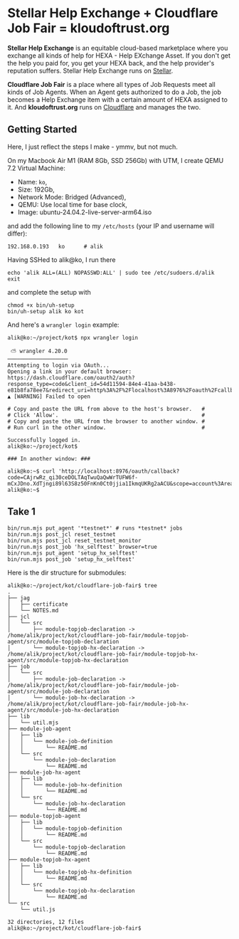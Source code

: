 # Stellar Help Exchange + Cloudflare Job Fair = kloudoftrust.org

**Stellar Help Exchange** is an equitable cloud-based marketplace where you exchange all kinds of help for HEXA - Help EXchange Asset. If you don't get the help you paid for, you get your HEXA back, and the help provider's reputation suffers. Stellar Help Exchange runs on [Stellar](https://stellar.com/).

**Cloudflare Job Fair** is a place where all types of Job Requests meet all kinds of Job Agents. When an Agent gets authorized to do a Job, the job becomes a Help Exchange item with a certain amount of HEXA assigned to it. And **kloudoftrust.org** runs on [Cloudflare](https://www.cloudflare.com/) and manages the two.

## Getting Started

Here, I just reflect the steps I make - ymmv, but not much.

On my Macbook Air M1 (RAM 8Gb, SSD 256Gb) with UTM, I create QEMU 7.2 Virtual Machine:

- Name: `ko`,
- Size: 192Gb,
- Network Mode: Bridged (Advanced),
- QEMU: Use local time for base clock,
- Image: ubuntu-24.04.2-live-server-arm64.iso

and add the following line to my `/etc/hosts` (your IP and username will differ):

```
192.168.0.193   ko      # alik
```

Having SSHed to alik@ko, I run there

```
echo 'alik ALL=(ALL) NOPASSWD:ALL' | sudo tee /etc/sudoers.d/alik
exit
```

and complete the setup with

```
chmod +x bin/uh-setup
bin/uh-setup alik ko kot
```

And here's a `wrangler login` example:

```
alik@ko:~/project/kot$ npx wrangler login

 ⛅️ wrangler 4.20.0
───────────────────
Attempting to login via OAuth...
Opening a link in your default browser: https://dash.cloudflare.com/oauth2/auth?response_type=code&client_id=54d11594-84e4-41aa-b438-e81b8fa78ee7&redirect_uri=http%3A%2F%2Flocalhost%3A8976%2Foauth%2Fcallback&scope=account%3Aread%20user%3Aread%20workers%3Awrite%20workers_kv%3Awrite%20workers_routes%3Awrite%20workers_scripts%3Awrite%20workers_tail%3Aread%20d1%3Awrite%20pages%3Awrite%20zone%3Aread%20ssl_certs%3Awrite%20ai%3Awrite%20queues%3Awrite%20pipelines%3Awrite%20secrets_store%3Awrite%20offline_access&state=YVyQSn0r~oTHZP3zR73nv5B9~JpkcDXX&code_challenge=DyWBqqmzh6fkNKYsguZcFT3nTw49yuroMoUThK2RCSg&code_challenge_method=S256
▲ [WARNING] Failed to open

# Copy and paste the URL from above to the host's browser.   #
# Click 'Allow'.                                             #
# Copy and paste the URL from the browser to another window. #
# Run curl in the other window.                              #

Successfully logged in.
alik@ko:~/project/kot$ 

### In another window: ###

alik@ko:~$ curl 'http://localhost:8976/oauth/callback?code=CAjrwRz_qi30ceDOLTAqTwuQaQwWrTUFW6f-mCxJDno.XdTjngi89l63S8z50FnKn0Ct0jjia1IkmqUKRg2aACU&scope=account%3Aread%20user%3Aread%20workers%3Awrite%20workers_kv%3Awrite%20workers_routes%3Awrite%20workers_scripts%3Awrite%20workers_tail%3Aread%20d1%3Awrite%20pages%3Awrite%20zone%3Aread%20ssl_certs%3Awrite%20ai%3Awrite%20queues%3Awrite%20pipelines%3Awrite%20secrets_store%3Awrite%20offline_access&state=YVyQSn0r~oTHZP3zR73nv5B9~JpkcDXX'
alik@ko:~$ 
```

## Take 1

```
bin/run.mjs put_agent '*testnet*' # runs *testnet* jobs
bin/run.mjs post_jcl reset_testnet
bin/run.mjs post_jcl reset_testnet_monitor
bin/run.mjs post_job 'hx_selftest' browser=true
bin/run.mjs put_agent 'setup_hx_selftest'
bin/run.mjs post_job 'setup_hx_selftest'
```

Here is the dir structure for submodules:

```
alik@ko:~/project/kot/cloudflare-job-fair$ tree
.
├── jag
│   ├── certificate
│   └── NOTES.md
├── jcl
│   └── src
│       ├── module-topjob-declaration -> /home/alik/project/kot/cloudflare-job-fair/module-topjob-agent/src/module-topjob-declaration
│       └── module-topjob-hx-declaration -> /home/alik/project/kot/cloudflare-job-fair/module-topjob-hx-agent/src/module-topjob-hx-declaration
├── job
│   └── src
│       ├── module-job-declaration -> /home/alik/project/kot/cloudflare-job-fair/module-job-agent/src/module-job-declaration
│       └── module-job-hx-declaration -> /home/alik/project/kot/cloudflare-job-fair/module-job-hx-agent/src/module-job-hx-declaration
├── lib
│   └── util.mjs
├── module-job-agent
│   ├── lib
│   │   └── module-job-definition
│   │       └── README.md
│   └── src
│       └── module-job-declaration
│           └── README.md
├── module-job-hx-agent
│   ├── lib
│   │   └── module-job-hx-definition
│   │       └── README.md
│   └── src
│       └── module-job-hx-declaration
│           └── README.md
├── module-topjob-agent
│   ├── lib
│   │   └── module-topjob-definition
│   │       └── README.md
│   └── src
│       └── module-topjob-declaration
│           └── README.md
├── module-topjob-hx-agent
│   ├── lib
│   │   └── module-topjob-hx-definition
│   │       └── README.md
│   └── src
│       └── module-topjob-hx-declaration
│           └── README.md
└── src
    └── util.js

32 directories, 12 files
alik@ko:~/project/kot/cloudflare-job-fair$ 
```
